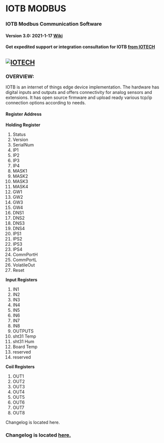 # IOTB MODBUS
### IOTB Modbus Communication Software
#### Version 3.0: 2021-1-17 [Wiki](https://github.com/celikada/IOTB/wiki)

#### Get expedited support or integration consultation for IOTB [from IOTECH](http://iotech.com.tr/)

[![IOTECH](http://iotech.com.tr/images/header_logo_tek.png)](http://iotech.com.tr)
---

### OVERVIEW:
IOTB is an internet of things edge device implementation. The hardware has digital inputs and outputs and offers connectivity for analog sensors and extensions.
It has open source firmware and upload ready various tcp/ip connection options according to needs.

#### Register Address ####

**Holding Register**

1. Status
2. Version
3. SerialNum
4. IP1
5. IP2
6. IP3
7. IP4
8. MASK1
9. MASK2
10. MASK3
11. MASK4
12. GW1
13. GW2
14. GW3
15. GW4
16. DNS1
17. DNS2
18. DNS3
19. DNS4
20. IPS1
21. IPS2
22. IPS3
23. IPS4
24. CommPortH
25. CommPortL
26. VolatileOut
27. Reset

**Input Registers**

1. IN1
2. IN2
3. IN3
4. IN4
5. IN5
6. IN6
7. IN7
8. IN8
9. OUTPUTS
10. sht31 Temp
11. sht31 Hum
12. Board Temp
13. reserved
14. reserved

**Coil Registers**

1. OUT1
2. OUT2
3. OUT3
4. OUT4
5. OUT5
6. OUT6
7. OUT7
8. OUT8

Changelog is located here.

### Changelog is located [here.](https://github.com/celikada/IOTB/wiki/Changelog)
